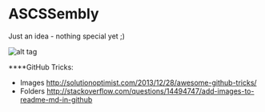 ASCSSembly
==========

Just an idea - nothing special yet ;)





![alt tag](https://cloud.githubusercontent.com/assets/1699461/4633750/2afa4a5a-53ca-11e4-9f1c-694a9305cff8.png)



****GitHub Tricks:
- Images
http://solutionoptimist.com/2013/12/28/awesome-github-tricks/
- Folders
http://stackoverflow.com/questions/14494747/add-images-to-readme-md-in-github 


